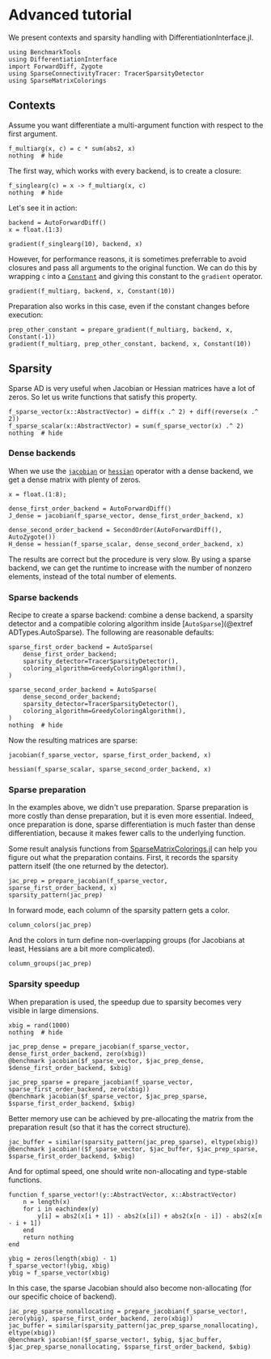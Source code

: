 # Advanced tutorial

We present contexts and sparsity handling with DifferentiationInterface.jl.

```@example tuto_advanced
using BenchmarkTools
using DifferentiationInterface
import ForwardDiff, Zygote
using SparseConnectivityTracer: TracerSparsityDetector
using SparseMatrixColorings
```

## Contexts

Assume you want differentiate a multi-argument function with respect to the first argument.

```@example tuto_advanced
f_multiarg(x, c) = c * sum(abs2, x)
nothing  # hide
```

The first way, which works with every backend, is to create a closure:

```@example tuto_advanced
f_singlearg(c) = x -> f_multiarg(x, c)
nothing  # hide
```

Let's see it in action:

```@example tuto_advanced
backend = AutoForwardDiff()
x = float.(1:3)

gradient(f_singlearg(10), backend, x)
```

However, for performance reasons, it is sometimes preferrable to avoid closures and pass all arguments to the original function.
We can do this by wrapping `c` into a [`Constant`](@ref) and giving this constant to the `gradient` operator.

```@example tuto_advanced
gradient(f_multiarg, backend, x, Constant(10))
```

Preparation also works in this case, even if the constant changes before execution:

```@example tuto_advanced
prep_other_constant = prepare_gradient(f_multiarg, backend, x, Constant(-1))
gradient(f_multiarg, prep_other_constant, backend, x, Constant(10))
```

## Sparsity

Sparse AD is very useful when Jacobian or Hessian matrices have a lot of zeros.
So let us write functions that satisfy this property.

```@example tuto_advanced
f_sparse_vector(x::AbstractVector) = diff(x .^ 2) + diff(reverse(x .^ 2))
f_sparse_scalar(x::AbstractVector) = sum(f_sparse_vector(x) .^ 2)
nothing  # hide
```

### Dense backends

When we use the [`jacobian`](@ref) or [`hessian`](@ref) operator with a dense backend, we get a dense matrix with plenty of zeros.

```@example tuto_advanced
x = float.(1:8);
```

```@example tuto_advanced
dense_first_order_backend = AutoForwardDiff()
J_dense = jacobian(f_sparse_vector, dense_first_order_backend, x)
```

```@example tuto_advanced
dense_second_order_backend = SecondOrder(AutoForwardDiff(), AutoZygote())
H_dense = hessian(f_sparse_scalar, dense_second_order_backend, x)
```

The results are correct but the procedure is very slow.
By using a sparse backend, we can get the runtime to increase with the number of nonzero elements, instead of the total number of elements.

### Sparse backends

Recipe to create a sparse backend: combine a dense backend, a sparsity detector and a compatible coloring algorithm inside [`AutoSparse`](@extref ADTypes.AutoSparse).
The following are reasonable defaults:

```@example tuto_advanced
sparse_first_order_backend = AutoSparse(
    dense_first_order_backend;
    sparsity_detector=TracerSparsityDetector(),
    coloring_algorithm=GreedyColoringAlgorithm(),
)

sparse_second_order_backend = AutoSparse(
    dense_second_order_backend;
    sparsity_detector=TracerSparsityDetector(),
    coloring_algorithm=GreedyColoringAlgorithm(),
)
nothing  # hide
```

Now the resulting matrices are sparse:

```@example tuto_advanced
jacobian(f_sparse_vector, sparse_first_order_backend, x)
```

```@example tuto_advanced
hessian(f_sparse_scalar, sparse_second_order_backend, x)
```

### Sparse preparation

In the examples above, we didn't use preparation.
Sparse preparation is more costly than dense preparation, but it is even more essential.
Indeed, once preparation is done, sparse differentiation is much faster than dense differentiation, because it makes fewer calls to the underlying function.

Some result analysis functions from [SparseMatrixColorings.jl](https://github.com/gdalle/SparseMatrixColorings.jl) can help you figure out what the preparation contains.
First, it records the sparsity pattern itself (the one returned by the detector).

```@example tuto_advanced
jac_prep = prepare_jacobian(f_sparse_vector, sparse_first_order_backend, x)
sparsity_pattern(jac_prep)
```

In forward mode, each column of the sparsity pattern gets a color.

```@example tuto_advanced
column_colors(jac_prep)
```

And the colors in turn define non-overlapping groups (for Jacobians at least, Hessians are a bit more complicated).

```@example tuto_advanced
column_groups(jac_prep)
```

### Sparsity speedup

When preparation is used, the speedup due to sparsity becomes very visible in large dimensions.

```@example tuto_advanced
xbig = rand(1000)
nothing  # hide
```

```@example tuto_advanced
jac_prep_dense = prepare_jacobian(f_sparse_vector, dense_first_order_backend, zero(xbig))
@benchmark jacobian($f_sparse_vector, $jac_prep_dense, $dense_first_order_backend, $xbig)
```

```@example tuto_advanced
jac_prep_sparse = prepare_jacobian(f_sparse_vector, sparse_first_order_backend, zero(xbig))
@benchmark jacobian($f_sparse_vector, $jac_prep_sparse, $sparse_first_order_backend, $xbig)
```

Better memory use can be achieved by pre-allocating the matrix from the preparation result (so that it has the correct structure).

```@example tuto_advanced
jac_buffer = similar(sparsity_pattern(jac_prep_sparse), eltype(xbig))
@benchmark jacobian!($f_sparse_vector, $jac_buffer, $jac_prep_sparse, $sparse_first_order_backend, $xbig)
```

And for optimal speed, one should write non-allocating and type-stable functions.

```@example tuto_advanced
function f_sparse_vector!(y::AbstractVector, x::AbstractVector)
    n = length(x)
    for i in eachindex(y)
        y[i] = abs2(x[i + 1]) - abs2(x[i]) + abs2(x[n - i]) - abs2(x[n - i + 1])
    end
    return nothing
end

ybig = zeros(length(xbig) - 1)
f_sparse_vector!(ybig, xbig)
ybig ≈ f_sparse_vector(xbig)
```

In this case, the sparse Jacobian should also become non-allocating (for our specific choice of backend).

```@example tuto_advanced
jac_prep_sparse_nonallocating = prepare_jacobian(f_sparse_vector!, zero(ybig), sparse_first_order_backend, zero(xbig))
jac_buffer = similar(sparsity_pattern(jac_prep_sparse_nonallocating), eltype(xbig))
@benchmark jacobian!($f_sparse_vector!, $ybig, $jac_buffer, $jac_prep_sparse_nonallocating, $sparse_first_order_backend, $xbig)
```
